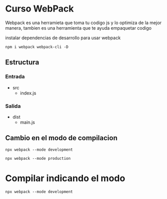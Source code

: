 # Curso WebPack

Webpack es una herramieta que toma tu codigo js y lo optimiza de la mejor manera,
tambien es una herramienta que te ayuda empaquetar codigo


instalar dependencias de desarrollo para usar webpack 
```
npm i webpack webpack-cli -D
```

## Estructura

### Entrada

- src
  - index.js

### Salida
- dist
  - main.js   

## Cambio en el modo de compilacion
```
npx webpack --mode development
```
```
npx webpack --mode production
```


# Compilar indicando el modo
```
npx webpack --mode development
```